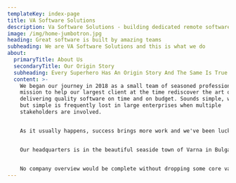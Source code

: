 ```yaml
---
templateKey: index-page
title: VA Software Solutions
description: Va Software Solutions - building dedicated remote software development teams
image: /img/home-jumbotron.jpg
heading: Great software is built by amazing teams
subheading: We are VA Software Solutions and this is what we do
about:
  primaryTitle: About Us
  secondaryTitle: Our Origin Story
  subheading: Every Superhero Has An Origin Story And The Same Is True For Super Teams
  content: >-
    We began our journey in 2018 as a small team of seasoned professionals on a
    mission to help our largest client at the time rediscover the art of
    delivering quality software on time and on budget. Sounds simple, we know,
    but simple is frequently lost in large enterprises when multiple
    stakeholders are involved.


    As it usually happens, success brings more work and we've been lucky enough to be recognised by our clients, so that our team grew six-fold in two years. We took on more projects and built dedicated teams for Cloud Applications Development, Cloud Migration and Business Applications with focus on Tableau. We now manage and support products and applications that operate in the United Kingdom as well as in France, Germany, Netherlands, Singapore, Australia, New Zealand and the USA.


    Our headquarters is in the beautiful seaside town of Varna in Bulgaria but our team members are mostly remote and work from various places such as the town of Plovdiv and the capital Sofia. Our sales and operations office is in the town of Reading in the United Kingdom. We pride ourselves on being able to make remote teams work which also enables us to find the best talent without being limited to specific locations.


    No company overview would be complete without dropping some core values. Ours are rooted in the entrepreneurial spirit, giving employees every opportunity to be brilliant and have true ownership of the products they build. We embrace the adventure on a daily basis and invite those who refuse to accept good enough to join us for the ride.
---
```

